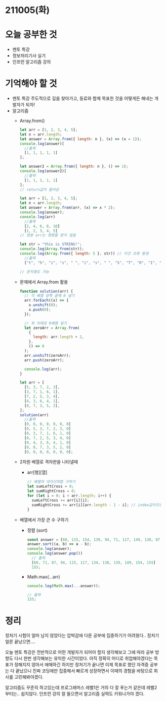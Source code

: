 # 211005(화)

# 오늘 공부한 것

- 멘토 특강
- 정보처리기사 실기
- 인프런 알고리즘 강의

# 기억해야 할 것

- 멘토 특강
  주도적으로 길을 찾아가고, 동료와 함께 목표한 것을 어떻게든 해내는 개발자가 되자!
- 알고리즘
  - Array.from()

    ```jsx
    let arr = [1, 2, 3, 4, 5];
    let n = arr.length;
    let answer = Array.from({ length: n }, (x) => (x = 1));
    console.log(answer)[
      //출력
      [1, 1, 1, 1, 1]
    ];

    let answer2 = Array.from({ length: n }, () => 1);
    console.log(answer2)[
      //출력
      [1, 1, 1, 1, 1]
    ];
    // return값이 들어감
    ```

    ```jsx
    let arr = [1, 2, 3, 4, 5];
    let n = arr.length;
    let answer = Array.from(arr, (x) => x * 2);
    console.log(answer);
    console.log(arr)
      //출력
      [2, 4, 6, 8, 10]
      [1, 2, 3, 4, 5]
    // 원본 arr는 영향을 받지 않음
    ```

    ```jsx
    let str = "this is STRING!";
    console.log(Array.from(str));
    console.log(Array.from({ length: 5 }, str)) // 이건 오류 발생
      //출력
      ["t", "h", "i", "s", " ", "i", "s", " ", "S", "T", "R", "I", "N", "G", "!"]
    
    // 문자열도 가능
    ```

  - 문제에서 Array.from 활용
    ```jsx
    function solution(arr) {
      // 각 배열 양쪽 끝에 0 넣기
      arr.forEach((x) => {
        x.unshift(0);
        x.push(0);
      });

      // 위 아래로 0배열 넣기
      let zeroArr = Array.from(
        {
          length: arr.length + 2,
        },
        () => 0
      );
      arr.unshift(zeroArr);
      arr.push(zeroArr);

      console.log(arr);
    }

    let arr = [
      [5, 3, 7, 2, 3],
      [3, 7, 1, 6, 1],
      [7, 2, 5, 3, 4],
      [4, 3, 6, 4, 1],
      [8, 7, 3, 5, 2],
    ];
    solution(arr)
      //출력
      [0, 0, 0, 0, 0, 0, 0]
      [0, 5, 3, 7, 2, 3, 0]
      [0, 3, 7, 1, 6, 1, 0]
      [0, 7, 2, 5, 3, 4, 0]
      [0, 4, 3, 6, 4, 1, 0]
      [0, 8, 7, 3, 5, 2, 0]
      [0, 0, 0, 0, 0, 0, 0];
    ```
  - 2차원 배열로 격자판을 나타낼때

    - arr[행][열]
      ```jsx
      // 배열의 대각선의합 구하기
      let sumLeftCross = 0;
      let sumRightCross = 0;
      for (let i = 0; i < arr.length; i++) {
        sumLeftCross += arr[i][i];
        sumRightCross += arr[i][arr.length - 1 - i]; // index값이므로 배열의 길이에서 1을 빼줌
      }
      ```

  - 배열에서 가장 큰 수 구하기
    - 정렬 (sort)
      ```jsx
      const answer = [60, 115, 154, 139, 94, 71, 117, 149, 138, 87, 155, 134];
      answer.sort((a, b) => a - b);
      console.log(answer);
      console.log(answer.pop())
        // 출력
        [60, 71, 87, 94, 115, 117, 134, 138, 139, 149, 154, 155]
        155;
      ```
    - Math.max(...arr)
      ```jsx
      console.log(Math.max(...answer));

      // 출력
      155;
      ```

# 정리

정처기 시험이 얼마 남지 않았다는 압박감에 다른 공부에 집중하기가 어려웠다.. 정처기 얼른 끝났으면....

오늘 멘토 특강은 전반적으로 어떤 개발자가 되어야 할지 생각해보고 그에 따라 공부 방향도 다시 한번 생각해보는 유익한 시간이었다. 아직 정확히 어디로 취업해야겠다는 목표가 정해지지 않아서 애매하긴 하지만 정처기가 끝나면 이제 목표로 했던 자격증 공부는 다 끝났으니 진짜 코딩에만 집중해서 빠르게 성장하면서 이때의 경험을 바탕으로 회사를 고민해봐야겠다.

알고리즘도 꾸준히 하고있는데 프로그래머스 레벨1은 거의 다 잘 푸는거 같은데 레벨2 부터는.. 쉽지않다. 인프런 강의 잘 들으면서 알고리즘 실력도 키워나가야 겠다.

